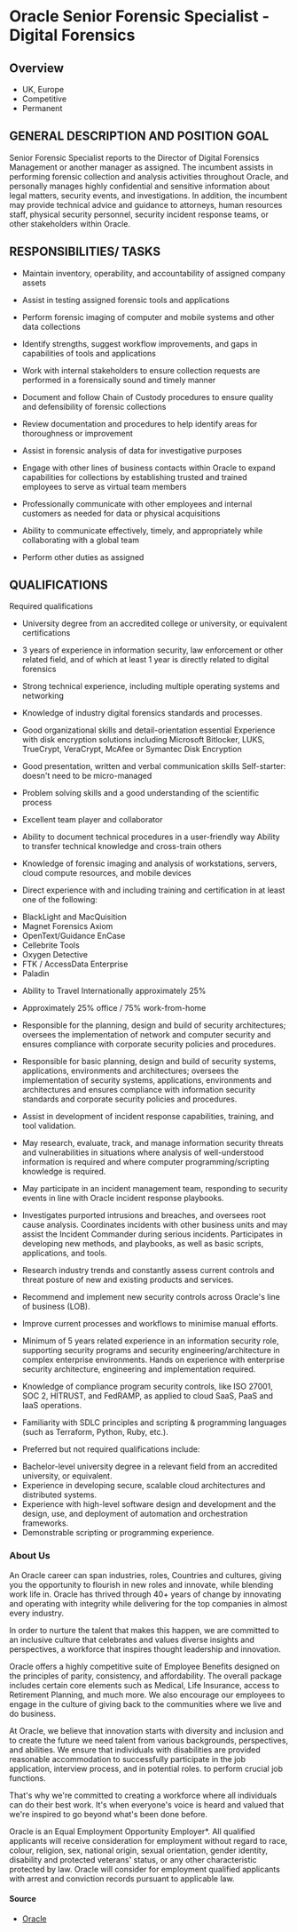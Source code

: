 # Oracle Senior Forensic Specialist - Digital Forensics

## Overview
* UK, Europe
* Competitive
* Permanent

## GENERAL DESCRIPTION AND POSITION GOAL

Senior Forensic Specialist reports to the Director of Digital Forensics Management or another manager as assigned. The incumbent assists in performing forensic collection and analysis activities throughout Oracle, and personally manages highly confidential and sensitive information about legal matters, security events, and investigations. In addition, the incumbent may provide technical advice and guidance to attorneys, human resources staff, physical security personnel, security incident response teams, or other stakeholders within Oracle.

## RESPONSIBILITIES/ TASKS

* Maintain inventory, operability, and accountability of assigned company assets

* Assist in testing assigned forensic tools and applications

* Perform forensic imaging of computer and mobile systems and other data collections

* Identify strengths, suggest workflow improvements, and gaps in capabilities of tools and applications

* Work with internal stakeholders to ensure collection requests are performed in a forensically sound and timely manner

* Document and follow Chain of Custody procedures to ensure quality and defensibility of forensic collections

* Review documentation and procedures to help identify areas for thoroughness or improvement

* Assist in forensic analysis of data for investigative purposes

* Engage with other lines of business contacts within Oracle to expand capabilities for collections by establishing trusted and trained employees to serve as virtual team members

* Professionally communicate with other employees and internal customers as needed for data or physical acquisitions

* Ability to communicate effectively, timely, and appropriately while collaborating with a global team

* Perform other duties as assigned

## QUALIFICATIONS

Required qualifications

* University degree from an accredited college or university, or equivalent certifications

* 3 years of experience in information security, law enforcement or other related field, and of which at least 1 year is directly related to digital forensics

* Strong technical experience, including multiple operating systems and networking

* Knowledge of industry digital forensics standards and processes.

* Good organizational skills and detail-orientation essential
Experience with disk encryption solutions including Microsoft Bitlocker, LUKS, TrueCrypt, VeraCrypt, McAfee or Symantec Disk Encryption

* Good presentation, written and verbal communication skills
Self-starter: doesn't need to be micro-managed

* Problem solving skills and a good understanding of the scientific process

* Excellent team player and collaborator

* Ability to document technical procedures in a user-friendly way
Ability to transfer technical knowledge and cross-train others

* Knowledge of forensic imaging and analysis of workstations, servers, cloud compute resources, and mobile devices

* Direct experience with and including training and certification in at least one of the following:
 - BlackLight and MacQuisition
 - Magnet Forensics Axiom
 - OpenText/Guidance EnCase
 - Cellebrite Tools
 - Oxygen Detective
 - FTK / AccessData Enterprise
 - Paladin


* Ability to Travel Internationally approximately 25%

* Approximately 25% office / 75% work-from-home

* Responsible for the planning, design and build of security architectures; oversees the implementation of network and computer security and ensures compliance with corporate security policies and procedures.

* Responsible for basic planning, design and build of security systems, applications, environments and architectures; oversees the implementation of security systems, applications, environments and architectures and ensures compliance with information security standards and corporate security policies and procedures.

* Assist in development of incident response capabilities, training, and tool validation.

* May research, evaluate, track, and manage information security threats and vulnerabilities in situations where analysis of well-understood information is required and where computer programming/scripting knowledge is required.

* May participate in an incident management team, responding to security events in line with Oracle incident response playbooks.

* Investigates purported intrusions and breaches, and oversees root cause analysis. Coordinates incidents with other business units and may assist the Incident Commander during serious incidents. Participates in developing new methods, and playbooks, as well as basic scripts, applications, and tools.

* Research industry trends and constantly assess current controls and threat posture of new and existing products and services.

* Recommend and implement new security controls across Oracle's line of business (LOB).

* Improve current processes and workflows to minimise manual efforts.

* Minimum of 5 years related experience in an information security role, supporting security programs and security engineering/architecture in complex enterprise environments. Hands on experience with enterprise security architecture, engineering and implementation required.

* Knowledge of compliance program security controls, like ISO 27001, SOC 2, HITRUST, and FedRAMP, as applied to cloud SaaS, PaaS and IaaS operations.

* Familiarity with SDLC principles and scripting & programming languages (such as Terraform, Python, Ruby, etc.).

* Preferred but not required qualifications include:
 - Bachelor-level university degree in a relevant field from an accredited university, or equivalent.
 - Experience in developing secure, scalable cloud architectures and distributed systems.
 - Experience with high-level software design and development and the design, use, and deployment of automation and orchestration frameworks.
 - Demonstrable scripting or programming experience.

### About Us

An Oracle career can span industries, roles, Countries and cultures, giving you the opportunity to flourish in new roles and innovate, while blending work life in. Oracle has thrived through 40+ years of change by innovating and operating with integrity while delivering for the top companies in almost every industry.

In order to nurture the talent that makes this happen, we are committed to an inclusive culture that celebrates and values diverse insights and perspectives, a workforce that inspires thought leadership and innovation.

Oracle offers a highly competitive suite of Employee Benefits designed on the principles of parity, consistency, and affordability. The overall package includes certain core elements such as Medical, Life Insurance, access to Retirement Planning, and much more. We also encourage our employees to engage in the culture of giving back to the communities where we live and do business.

At Oracle, we believe that innovation starts with diversity and inclusion and to create the future we need talent from various backgrounds, perspectives, and abilities. We ensure that individuals with disabilities are provided reasonable accommodation to successfully participate in the job application, interview process, and in potential roles. to perform crucial job functions.

That's why we're committed to creating a workforce where all individuals can do their best work. It's when everyone's voice is heard and valued that we're inspired to go beyond what's been done before.

Oracle is an Equal Employment Opportunity Employer*. All qualified applicants will receive consideration for employment without regard to race, colour, religion, sex, national origin, sexual orientation, gender identity, disability and protected veterans' status, or any other characteristic protected by law. Oracle will consider for employment qualified applicants with arrest and conviction records pursuant to applicable law.

#### Source
* [Oracle](https://www.totaljobs.com/job/senior-specialist/oracle-job100240791)
